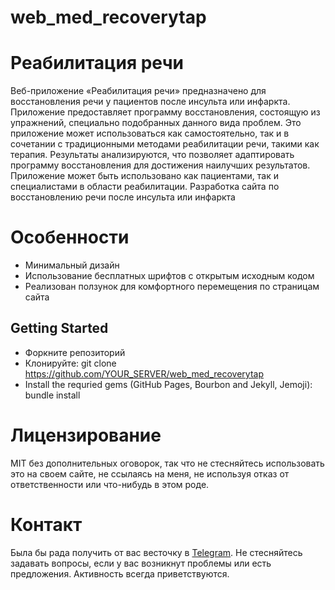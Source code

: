 # web_med_recoverytap

# Реабилитация речи
Веб-приложение «Реабилитация речи» предназначено для восстановления речи у пациентов после инсульта или инфаркта. Приложение предоставляет  программу восстановления, состоящую из упражнений, специально подобранных данного вида проблем. Это приложение может использоваться как самостоятельно, так и в сочетании с традиционными методами реабилитации речи, такими как терапия. Результаты анализируются, что позволяет адаптировать программу восстановления для достижения наилучших результатов. Приложение может быть использовано как пациентами, так и специалистами в области реабилитации.
Разработка сайта по восстановлению речи после инсульта или инфаркта

# Особенности
* Минимальный дизайн
* Использование бесплатных шрифтов с открытым исходным кодом
* Реализован ползунок для комфортного перемещения по страницам сайта

## Getting Started
* Форкните репозиторий
* Клонируйте: git clone https://github.com/YOUR_SERVER/web_med_recoverytap
* Install the requried gems (GitHub Pages, Bourbon and Jekyll, Jemoji): bundle install

# Лицензирование
MIT без дополнительных оговорок, так что не стесняйтесь использовать это на своем сайте, не ссылаясь на меня, не используя отказ от ответственности или что-нибудь в этом роде.

# Контакт
Была бы рада получить от вас весточку в [Telegram](https://t.me/daria_chugu). Не стесняйтесь задавать вопросы, если у вас возникнут проблемы или есть предложения. Активность всегда приветствуются.
